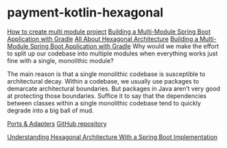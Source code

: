 # payment-kotlin-hexagonal

[How to create multi module project](https://spring.io/guides/gs/multi-module/)
[Building a Multi-Module Spring Boot Application with Gradle](https://reflectoring.io/spring-boot-gradle-multi-module/)
[All About Hexagonal Architecture](https://reflectoring.io/book/)
[Building a Multi-Module Spring Boot Application with Gradle](https://reflectoring.io/spring-boot-gradle-multi-module/)
Why would we make the effort to split up our codebase into multiple modules when everything works just fine with a single, monolithic module?

The main reason is that a single monolithic codebase is susceptible to architectural decay. 
Within a codebase, we usually use packages to demarcate architectural boundaries. 
But packages in Java aren’t very good at protecting those boundaries. 
Suffice it to say that the dependencies between classes within a single monolithic codebase tend to quickly degrade into a big ball of mud.



[Ports & Adapters](https://codesoapbox.dev/ports-adapters-aka-hexagonal-architecture-explained/)
[GitHub repository](https://github.com/daniel-frak)



[Understanding Hexagonal Architecture With a Spring Boot Implementation](https://betterprogramming.pub/hexagonal-architecture-with-spring-boot-74e93030eba3)